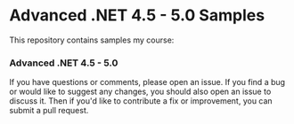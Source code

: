 # Advanced .NET 4.5 - 5.0 Samples

This repository contains samples my course:

### Advanced .NET 4.5 - 5.0

If you have questions or comments, please open an issue.  If you find a bug or would like to suggest any changes, you should also open an issue to discuss it.  Then if you'd like to contribute a fix or improvement, you can submit a pull request.
